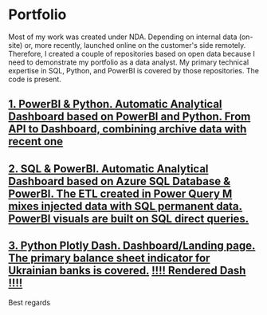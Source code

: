 # Portfolio

Most of my work was created under NDA. Depending on internal data (on-site) or, more recently, launched online on the customer's side remotely. 
Therefore, I created a couple of repositories based on open data because I need to demonstrate my portfolio as a data analyst. 
My primary technical expertise in SQL, Python, and PowerBI is covered by those repositories. The code is present.

## [1. PowerBI & Python. Automatic Analytical Dashboard based on PowerBI and Python. From API to Dashboard, combining archive data with recent one](https://github.com/Nostr77/AGSI)

## [2. SQL & PowerBI. Automatic Analytical Dashboard based on Azure SQL Database & PowerBI. The ETL created in Power Query M mixes injected data with SQL permanent data. PowerBI visuals are built on SQL direct queries.](https://github.com/Nostr77/AGSI_SQL)

## [3. Python Plotly Dash.  Dashboard/Landing page. The primary balance sheet indicator for Ukrainian banks is covered.](https://github.com/Nostr77/bank) [ !!!!  Rendered Dash !!!! ](https://ua-banks-balance.onrender.com/)




Best regards
